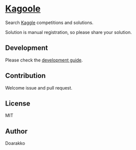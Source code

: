 # [Kagoole](https://kagoole.herokuapp.com)
Search [Kaggle](https://www.kaggle.com) competitions and solutions.

Solution is manual registration, so please share your solution.

## Development
Please check the [development guide](./development.md).

## Contribution
Welcome issue and pull request.

## License
MIT

## Author
Doarakko

